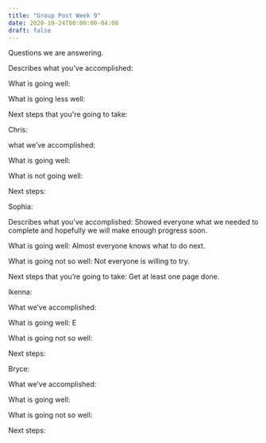 ```yaml
---
title: "Group Post Week 9"
date: 2020-10-24T00:00:00-04:00
draft: false
---
```

Questions we are answering.





Describes what you've accomplished: 





What is going well: 






What is going less well: 






Next steps that you're going to take: 





Chris:





what we’ve accomplished: 





What is going well: 





What is not going well: 





Next steps: 





Sophia:





Describes what you’ve accomplished: Showed everyone what we needed to complete and hopefully we will make enough progress soon. 






What is going well: Almost everyone knows what to do next.






What is going not so well: Not everyone is willing to try.






Next steps that you’re going to take: Get at least one page done.





Ikenna:






What we’ve accomplished: 





What is going well: E





What is going not so well: 





Next steps: 





Bryce:





What we’ve accomplished: 





What is going well: 





What is going not so well: 





Next steps: 





